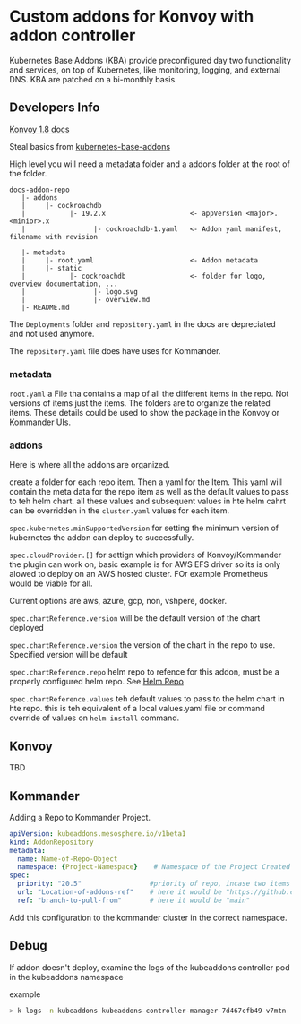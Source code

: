 # Custom addons for Konvoy with addon controller

Kubernetes Base Addons (KBA) provide preconfigured day two functionality and services, on top of Kubernetes, like monitoring, logging, and external DNS. KBA are patched on a bi-monthly basis. 


## Developers Info

[Konvoy 1.8 docs](https://docs.d2iq.com/dkp/konvoy/1.8/addons/)

Steal basics from [kubernetes-base-addons](https://github.com/mesosphere/kubernetes-base-addons)

High level you will need a metadata folder and a addons folder at the root of the folder.

```text
docs-addon-repo
   |- addons
   |     |- cockroachdb
   |           |- 19.2.x                     <- appVersion <major>.<minior>.x
   |                 |- cockroachdb-1.yaml   <- Addon yaml manifest, filename with revision

   |- metadata
   |     |- root.yaml                        <- Addon metadata
   |     |- static
   |           |- cockroachdb                <- folder for logo, overview documentation, ...
   |                 |- logo.svg
   |                 |- overview.md
   |- README.md
```

The `Deployments` folder and `repository.yaml` in the docs are depreciated and not used anymore.

The `repository.yaml` file does have uses for Kommander.

### metadata

`root.yaml` a File tha contains a map of all the different items in the repo. Not versions of items just the items. The folders are to organize the related items. These details could be used to show the package in the Konvoy or Kommander UIs.

### addons

Here is where all the addons are organized. 

create a folder for each repo item. Then a yaml for the Item. This yaml will contain the meta data for the repo item as well as the default values to pass to teh helm chart. all these values and subsequent values in hte helm cahrt can be overridden in the `cluster.yaml` values for each item.


`spec.kubernetes.minSupportedVersion` for setting the minimum version of kubernetes the addon can deploy to successfully.

`spec.cloudProvider.[]` for settign which providers of Konvoy/Kommander the plugin can work on, basic example is for AWS EFS driver so its is only alowed to deploy on an AWS hosted cluster. FOr example Prometheus would be viable for all.

Current options are aws, azure, gcp, non, vshpere, docker.

`spec.chartReference.version` will be the default version of the chart deployed  

`spec.chartReference.version` the version of the chart in the repo to use. Specified version will be default

`spec.chartReference.repo` helm repo to refence for this addon, must be a properly configured helm repo. See [Helm Repo](https://helm.sh/docs/topics/chart_repository/)

`spec.chartReference.values` teh default values to pass to the helm chart in hte repo. this is teh equivalent of a local values.yaml file or command override of values on `helm install` command.

## Konvoy

TBD

## Kommander

Adding a Repo to Kommander Project.

```yaml
apiVersion: kubeaddons.mesosphere.io/v1beta1
kind: AddonRepository
metadata:
  name: Name-of-Repo-Object
  namespace: {Project-Namespace}    # Namespace of the Project Created
spec:
  priority: "20.5"                 #priority of repo, incase two items exist between two repos, lower number has priority 
  url: "Location-of-addons-ref"    # here it would be "https://github.com/pwlmesos/plo-addons"
  ref: "branch-to-pull-from"       # here it would be "main"
```

Add this configuration to the kommander cluster in the correct namespace.



## Debug 

If addon doesn't deploy, examine the logs of the kubeaddons controller pod in the kubeaddons namespace

example
```bash
> k logs -n kubeaddons kubeaddons-controller-manager-7d467cfb49-v7mtn | grep 'efs'
```
